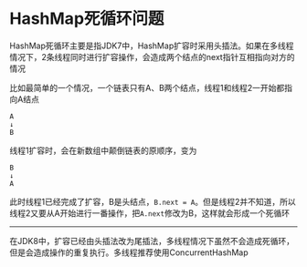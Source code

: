# HashMap死循环问题

HashMap死循环主要是指JDK7中，HashMap扩容时采用头插法。如果在多线程情况下，2条线程同时进行扩容操作，会造成两个结点的next指针互相指向对方的情况

比如最简单的一个情况，一个链表只有A、B两个结点，线程1和线程2一开始都指向A结点

```
A
↓
B
```

线程1扩容时，会在新数组中颠倒链表的原顺序，变为

```
B
↓
A
```

此时线程1已经完成了扩容，B是头结点，`B.next = A`。但是线程2并不知道，所以线程2又要从A开始进行一番操作，把`A.next`修改为B，这样就会形成一个死循环

---

在JDK8中，扩容已经由头插法改为尾插法，多线程情况下虽然不会造成死循环，但是会造成操作的重复执行。多线程推荐使用ConcurrentHashMap